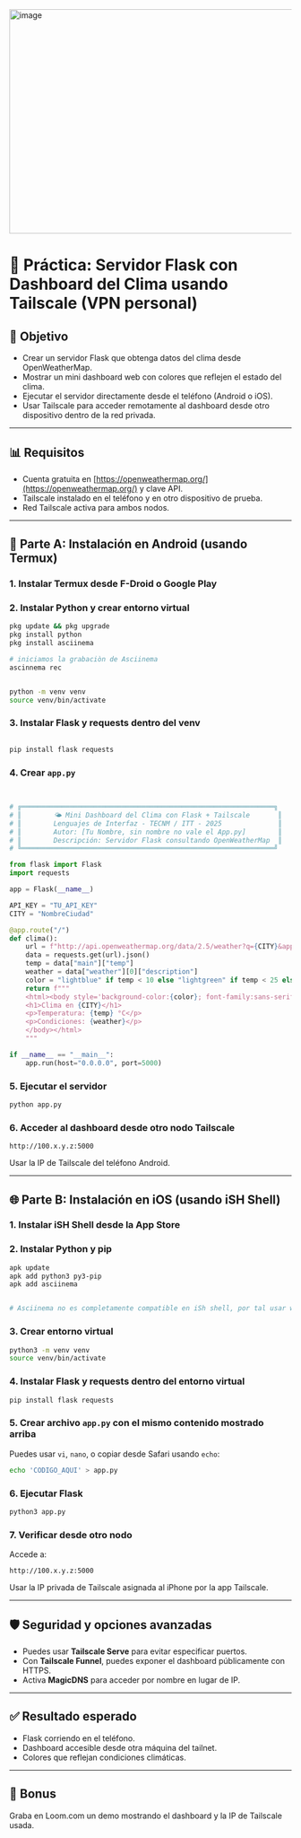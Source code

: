 <img width="640" height="400" alt="image" src="https://github.com/user-attachments/assets/b2745ef6-a1f9-4a59-91cb-3cd69fd612bf" />


# 📘 Práctica: Servidor Flask con Dashboard del Clima usando Tailscale (VPN personal)

## 🌟 Objetivo

* Crear un servidor Flask que obtenga datos del clima desde OpenWeatherMap.
* Mostrar un mini dashboard web con colores que reflejen el estado del clima.
* Ejecutar el servidor directamente desde el teléfono (Android o iOS).
* Usar Tailscale para acceder remotamente al dashboard desde otro dispositivo dentro de la red privada.

---

## 📊 Requisitos

* Cuenta gratuita en [https://openweathermap.org/](https://openweathermap.org/) y clave API.
* Tailscale instalado en el teléfono y en otro dispositivo de prueba.
* Red Tailscale activa para ambos nodos.

---

## 📱 Parte A: Instalación en Android (usando Termux)

### 1. Instalar Termux desde F-Droid o Google Play

### 2. Instalar Python y crear entorno virtual

```bash
pkg update && pkg upgrade
pkg install python
pkg install asciinema

# iniciamos la grabaciòn de Asciinema
ascinnema rec


python -m venv venv
source venv/bin/activate
```

### 3. Instalar Flask y requests dentro del venv

```bash

pip install flask requests
```

### 4. Crear `app.py`

```python


# ╔═══════════════════════════════════════════════════════════════╗
# ║        🌤️ Mini Dashboard del Clima con Flask + Tailscale       ║
# ║        Lenguajes de Interfaz - TECNM / ITT - 2025              ║
# ║        Autor: [Tu Nombre, sin nombre no vale el App.py]        ║
# ║        Descripción: Servidor Flask consultando OpenWeatherMap  ║
# ╚═══════════════════════════════════════════════════════════════╝

from flask import Flask
import requests

app = Flask(__name__)

API_KEY = "TU_API_KEY"
CITY = "NombreCiudad"

@app.route("/")
def clima():
    url = f"http://api.openweathermap.org/data/2.5/weather?q={CITY}&appid={API_KEY}&units=metric"
    data = requests.get(url).json()
    temp = data["main"]["temp"]
    weather = data["weather"][0]["description"]
    color = "lightblue" if temp < 10 else "lightgreen" if temp < 25 else "salmon"
    return f"""
    <html><body style='background-color:{color}; font-family:sans-serif;'>
    <h1>Clima en {CITY}</h1>
    <p>Temperatura: {temp} °C</p>
    <p>Condiciones: {weather}</p>
    </body></html>
    """

if __name__ == "__main__":
    app.run(host="0.0.0.0", port=5000)


```

### 5. Ejecutar el servidor

```bash
python app.py
```

### 6. Acceder al dashboard desde otro nodo Tailscale

```plaintext
http://100.x.y.z:5000
```

Usar la IP de Tailscale del teléfono Android.

---

## 🌐 Parte B: Instalación en iOS (usando iSH Shell)

### 1. Instalar iSH Shell desde la App Store

### 2. Instalar Python y pip

```sh
apk update
apk add python3 py3-pip
apk add asciinema


# Asciinema no es completamente compatible en iSh shell, por tal usar www.loom.com da 5 minutos para un tour de su soluciòn
```

### 3. Crear entorno virtual

```sh
python3 -m venv venv
source venv/bin/activate
```

### 4. Instalar Flask y requests dentro del entorno virtual

```sh
pip install flask requests
```

### 5. Crear archivo `app.py` con el mismo contenido mostrado arriba

Puedes usar `vi`, `nano`, o copiar desde Safari usando `echo`:

```sh
echo 'CODIGO_AQUI' > app.py
```

### 6. Ejecutar Flask

```sh
python3 app.py
```

### 7. Verificar desde otro nodo

Accede a:

```plaintext
http://100.x.y.z:5000
```

Usar la IP privada de Tailscale asignada al iPhone por la app Tailscale.

---

## 🛡️ Seguridad y opciones avanzadas

* Puedes usar **Tailscale Serve** para evitar especificar puertos.
* Con **Tailscale Funnel**, puedes exponer el dashboard públicamente con HTTPS.
* Activa **MagicDNS** para acceder por nombre en lugar de IP.

---

## ✅ Resultado esperado

* Flask corriendo en el teléfono.
* Dashboard accesible desde otra máquina del tailnet.
* Colores que reflejan condiciones climáticas.

---

## 🎥 Bonus

Graba en Loom.com un demo mostrando el dashboard y la IP de Tailscale usada.
